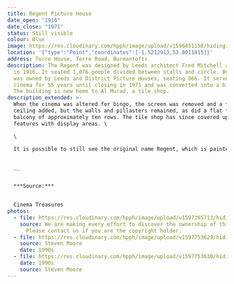 ```yaml
---
title: Regent Picture House
date_open: "1916"
date_close: "1971"
status: Still visible
colour: Blue
image: https://res.cloudinary.com/hpph/image/upload/v1596451158/hidinginplainsight/regentcinema.svg
location: '{"type":"Point","coordinates":[-1.5212913,53.8011815]}'
address: Torre House, Torre Road, Burmantofts
description: The Regent was designed by Leeds architect Fred Mitchell and opened
  in 1916. It seated 1,076 people divided between stalls and circle. By 1943 it
  was owned by Leeds and District Picture Houses, seating 866. It served as a
  cinema for 55 years until closing in 1971 and was converted into a bingo hall.
  The building is now home to Al Murad, a tile shop.
description_extended: >-
  When the cinema was altered for bingo, the screen was removed and a false
  ceiling added, but the walls and pillasters remained, as did a flat fronted
  balcony of approximately ten rows. The tile shop has since covered up these
  features with display areas. \

  \

  It is possible to still see the original name Regent, which is painted on the roof. Apparently this was done for a publicity stunt in the 1930s. A plane flew over Burmantofts and did a leaflet drop advertising the cinema. The roof was painted so that the pilot of the plane could find it!


  __


  ***Source:***


  Cinema Treasures
photos:
  - file: https://res.cloudinary.com/hpph/image/upload/v1597395713/hidinginplainsight/Regent_Picture_House.jpg
    source: We are making every effort to discover the ownership of this photo.
      Please contact us if you are the copyright holder.
  - file: https://res.cloudinary.com/hpph/image/upload/v1597753629/hidinginplainsight/Regent18082020.jpg
    source: Steven Moore
    date: 1990s
  - file: https://res.cloudinary.com/hpph/image/upload/v1597753630/hidinginplainsight/Regent18082020_01.jpg
    date: 1990s
    source: Steven Moore
---
```

